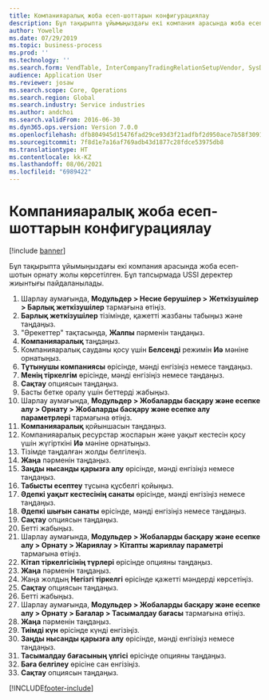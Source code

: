 ```yaml
---
title: Компанияаралық жоба есеп-шоттарын конфигурациялау
description: Бұл тақырыпта ұйымыңыздағы екі компания арасында жоба есеп-шотын орнату жолы көрсетілген.
author: Yowelle
ms.date: 07/29/2019
ms.topic: business-process
ms.prod: ''
ms.technology: ''
ms.search.form: VendTable, InterCompanyTradingRelationSetupVendor, SysDataAreaSelectLookup, ProjParameters, ProjPosting, ProjTransferPrice
audience: Application User
ms.reviewer: josaw
ms.search.scope: Core, Operations
ms.search.region: Global
ms.search.industry: Service industries
ms.author: andchoi
ms.search.validFrom: 2016-06-30
ms.dyn365.ops.version: Version 7.0.0
ms.openlocfilehash: dfb804945d15476fad29ce93d3f21adfbf2d950ace7b58f30911b36e494ff0c1
ms.sourcegitcommit: 7f8d1e7a16af769adb43d1877c28fdce53975db8
ms.translationtype: HT
ms.contentlocale: kk-KZ
ms.lasthandoff: 08/06/2021
ms.locfileid: "6989422"
---
```

# <a name="configure-intercompany-project-invoicing"></a>Компанияаралық жоба есеп-шоттарын конфигурациялау

[!include [banner](../../includes/banner.md)]

Бұл тақырыпта ұйымыңыздағы екі компания арасында жоба есеп-шотын орнату жолы көрсетілген. Бұл тапсырмада USSI деректер жиынтығы пайдаланылады.

1. Шарлау аумағында, **Модульдер > Несие берушілер > Жеткізушілер > Барлық жеткізушілер** тармағына өтіңіз.
2. **Барлық жеткізушілер** тізімінде, қажетті жазбаны табыңыз және таңдаңыз.
3. "Әрекеттер" тақтасында, **Жалпы** пәрменін таңдаңыз.
4. **Компанияаралық** таңдаңыз.
5. Компанияаралық сауданы қосу үшін **Белсенді** режимін **Иә** мәніне орнатыңыз.
6. **Тұтынушы компаниясы** өрісінде, мәнді енгізіңіз немесе таңдаңыз.
7. **Менің тіркелгім** өрісінде, мәнді енгізіңіз немесе таңдаңыз.
8. **Сақтау** опциясын таңдаңыз.
9. Басты бетке оралу үшін беттерді жабыңыз.
10. Шарлау аумағында, **Модульдер > Жобаларды басқару және есепке алу > Орнату > Жобаларды басқару және есепке алу параметрлері** тармағына өтіңіз.
11. **Компанияаралық** қойыншасын таңдаңыз.
12. Компанияаралық ресурстар жоспарын және уақыт кестесін қосу үшін жүгірткіні **Иә** мәніне орнатыңыз.
13. Тізімде таңдалған жолды белгілеңіз.
14. **Жаңа** пәрменін таңдаңыз.
15. **Заңды нысанды қарызға алу** өрісінде, мәнді енгізіңіз немесе таңдаңыз.
16. **Табысты есептеу** тұсына құсбелгі қойыңыз.
17. **Әдепкі уақыт кестесінің санаты** өрісінде, мәнді енгізіңіз немесе таңдаңыз.
18. **Әдепкі шығын санаты** өрісінде, мәнді енгізіңіз немесе таңдаңыз.
19. **Сақтау** опциясын таңдаңыз.
20. Бетті жабыңыз.
21. Шарлау аумағында, **Модульдер > Жобаларды басқару және есепке алу > Орнату > Жариялау > Кітапты жариялау параметрі** тармағына өтіңіз.
22. **Кітап тіркелгісінің түрлері** өрісінде опцияны таңдаңыз.
23. **Жаңа** пәрменін таңдаңыз.
24. Жаңа жолдың **Негізгі тіркелгі** өрісінде қажетті мәндерді көрсетіңіз.
25. **Сақтау** опциясын таңдаңыз.
26. Бетті жабыңыз.
27. Шарлау аумағында, **Модульдер > Жобаларды басқару және есепке алу > Орнату > Бағалар > Тасымалдау бағасы** тармағына өтіңіз.
28. **Жаңа** пәрменін таңдаңыз.
29. **Тиімді күн** өрісінде күнді енгізіңіз.
30. **Заңды нысанды қарызға алу** өрісінде, мәнді енгізіңіз немесе таңдаңыз.
31. **Тасымалдау бағасының үлгісі** өрісінде опцияны таңдаңыз.
32. **Баға белгілеу** өрісіне сан енгізіңіз.
33. **Сақтау** опциясын таңдаңыз.



[!INCLUDE[footer-include](../../includes/footer-banner.md)]